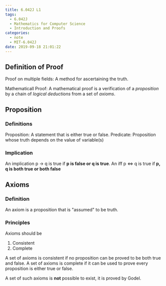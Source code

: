 ```yaml
---
title: 6.042J L1
tags:
  - 6.042J
  - Mathematics for Computer Science
  - Introduction and Proofs
categories:
  - note
  - MIT-6.042J
date: 2019-09-18 21:01:22
---
```


## Definition of Proof

Proof on multiple fields: A method for ascertaining the truth.

Mathematicall Proof: A mathematical proof is a verification of a *proposition* by a chain of *logical deductions* from a set of *axioms*.

## Proposition

### Definitions

Proposition: A statement that is either true or false.
Predicate: Proposition whose truth depends on the value of variable(s)

### Implication

An implication p $\rightarrow$ q is true if **p is false or q is true**.
An iff p $\Leftrightarrow$ q is true if **p, q is both true or both false**

## Axioms

### Definition

An axiom is a proposition that is "assumed" to be truth.

### Principles

Axioms should be

1. Consistent
2. Complete

A set of axioms is consistent if no proposition can be proved to be both true and false.
A set of axioms is complete if it can be used to prove every proposition is either true or false.

A set of such axioms is **not** possible to exist, it is proved by Godel.
